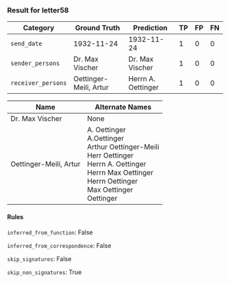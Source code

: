 ### Result for letter58
| Category          | Ground Truth | Prediction | TP | FP | FN |
|------------------|--------------|------------|----|----|----|
| `send_date`        | 1932-11-24 | 1932-11-24 | 1 | 0 | 0 |
| `sender_persons`  | Dr. Max Vischer | Dr. Max Vischer | 1 | 0 | 0 |
| `receiver_persons` | Oettinger-Meili, Artur | Herrn A. Oettinger | 1 | 0 | 0 |

| Name | Alternate Names |
| --- | --- |
| Dr. Max Vischer | None |
| Oettinger-Meili, Artur | A. Oettinger<br>A.Oettinger<br>Arthur Oettinger-Meili<br>Herr Oettinger<br>Herrn A. Oettinger<br>Herrn Max Oettinger<br>Herrn Oettinger<br>Max Oettinger<br>Oettinger |

#### Rules
`inferred_from_function`: False

`inferred_from_correspondence`: False

`skip_signatures`: False

`skip_non_signatures`: True

